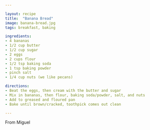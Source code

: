 ```yaml
---

layout: recipe
title:  "Banana Bread"
image: banana-bread.jpg
tags: breakfast, baking

ingredients:
- 4 bananas
- 1/2 cup butter
- 1/2 cup sugar
- 2 eggs
- 2 cups flour
- 1/2 tsp baking soda
- 1 tsp baking powder
- pinch salt
- 1/4 cup nuts (we like pecans)

directions:
- Beat the eggs, then cream with the butter and sugar
- Mix in bananas, then flour, baking soda/powder, salt, and nuts
- Add to greased and floured pan
- Bake until brown/cracked, toothpick comes out clean

---
```


From Miguel